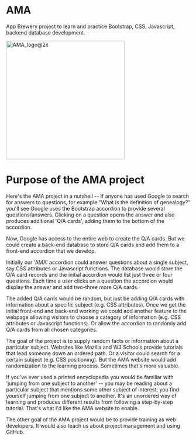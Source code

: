 # AMA

App Brewery project to learn and practice Bootstrap, CSS, Javascript, backend database development.

<img width="324" alt="AMA_logo@2x" src="https://user-images.githubusercontent.com/43989559/57753598-30959b00-770a-11e9-9142-ddbecae8ef0b.png">

# Purpose of the AMA project

Here's the AMA project in a nutshell -- If anyone has used Google to search for answers to questions, for example "What is the definition of genealogy?" you'll see Google uses the Bootstrap accordion to provide several questions/answers. Clicking on a question opens the answer and also produces additional 'Q/A cards', adding them to the bottom of the accordion.

Now, Google has access to the entire web to create the Q/A cards. But we could create a back-end database to store Q/A cards and add them to a front-end accordion that we develop.

Initially our 'AMA' accordion could answer questions about a single subject, say CSS attributes or Javascript functions. The database would store the Q/A card records and the initial accordion would list just three or four questions. Each time a user clicks on a question the accordion would display the answer and add two-three more Q/A cards.

The added Q/A cards would be random, but just be adding Q/A cards with information about a specific subject (e.g. CSS attributes). Once we get the initial front-end and back-end working we could add another feature to the webpage allowing visitors to choose a category of information (e.g. CSS attributes or Javascript functions). Or allow the accordion to randomly add Q/A cards from all chosen categories.

The goal of the project is to supply random facts or information about a particular subject. Websites like Mozilla and W3 Schools provide tutorials that lead someone down an ordered path. Or a visitor could search for a certain subject (e.g. CSS positioning). But the AMA website would add randomization to the learning process. Sometimes that's more valuable.

If you've ever used a printed encyclopedia you would be familiar with 'jumping from one subject to another' -- you may be reading about a particular subject that mentions some other subject of interest; you find yourself jumping from one subject to another. It's an unordered way of learning and produces different results from following a step-by-step tutorial. That's what I'd like the AMA website to enable.

The other goal of the AMA project would be to provide training as web developers. It would also teach us about project management and using GitHub.

